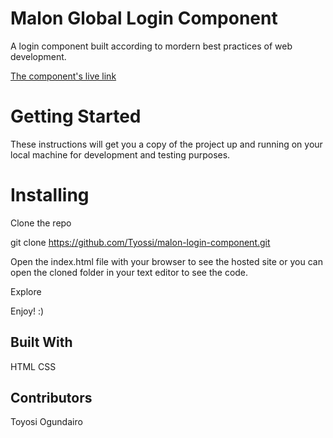 # Malon Global Login Component

A login component built according to mordern best practices of web development.

[The component's live link](https://malon-global-login.netlify.app/)


# Getting Started
These instructions will get you a copy of the project up and running on your local machine for development and testing purposes.

# Installing
Clone the repo

git clone https://github.com/Tyossi/malon-login-component.git

Open the index.html file with your browser to see the hosted site or you can open the cloned folder in your text editor to see the code.

Explore

Enjoy! :)
## Built With
HTML
CSS

## Contributors
Toyosi Ogundairo
